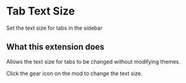 
# Tab Text Size

Set the text size for tabs in the sidebar

## What this extension does

Allows the text size for tabs to be changed without modifying themes.

Click the gear icon on the mod to change the text size.
